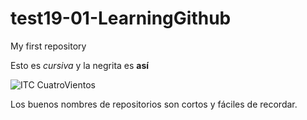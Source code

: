 # test19-01-LearningGithub
My first repository


Esto es _cursiva_ y la negrita es **así**

![ITC CuatroVientos](http://www.cuatrovientos.org/images/logo2.png)

Los buenos nombres de repositorios son cortos y fáciles de recordar.
